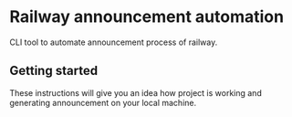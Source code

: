# Railway announcement automation
CLI tool to automate announcement process of railway.

## Getting started
These instructions will give you an idea how project is working and generating announcement on your local machine. 

